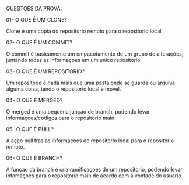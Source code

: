 QUESTOES DA PROVA:

01- O QUE É UM CLONE?

Clone é uma copia do repositorio remoto para o repositorio local.

02- O QUE É UM COMMIT?

O commit é basicamente um empacotamento de um grupo de alterações, juntando todas as informaçoes em um unico repositorio.

03- O QUE É UM REPOSITORIO?

Um repositorio é nada mais que uma pasta onde se guarda ou arquiva alguma coisa, tendo o repositorio local e movel.

04- O QUE É MERGED?

O merged é uma pequena junçao de branch, podendo levar informaçoes/codigos para o repositorio main.

05- O QUE É PULL?

A açao pull tras as informaçoes do repositorio local para o repositorio remoto.

06- O QUE É BRANCH?

A funçao da branch é cria ramificaçoes de um repositorio, podendo levar infomaçoes para o repositorio main de acordo com a vontade do usuario.